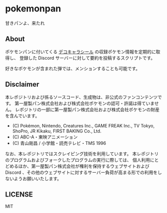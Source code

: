 # pokemonpan
甘きパンよ、来たれ

## About

ポケモンパンに付いてくる [デコキャラシール](https://www.daiichipan.co.jp/decochar/) の収録ポケモン情報を定期的に取得し、
登録した Discord サーバーに対して要約を投稿するスクリプトです。

好きなポケモンが含まれた弾では、メンションすることも可能です。


## Disclaimer

本レポジトリおよび係るソースコード、生成物は、非公式のファンコンテンツです。
第一屋製パン株式会社および株式会社ポケモンの認可・許諾は得ていません。
レポジトリの一部に第一屋製パン株式会社および株式会社ポケモンの財産を含んでいます。

- (C) Pokémon, Nintendo, Creatures Inc., GAME FREAK Inc., TV Tokyo, ShoPro, JR Kikaku, FIRST BAKING Co., Ltd.
- (C) ABC-A・東映アニメーション
- (C) 青山剛昌 / 小学館・読売テレビ・TMS 1996

なお、本レポジトリではスクレイピング技術を利用しています。
本レポジトリのプログラムおよびフォークしたプログラムの実行に際しては、
個人利用にとどめるほか、第一屋製パン株式会社が権利を保持するウェブサイトおよび
Discord 、その他のウェブサイトに対するサーバー負荷が高まる形での利用をしないようお願いいたします。


## LICENSE

MIT
